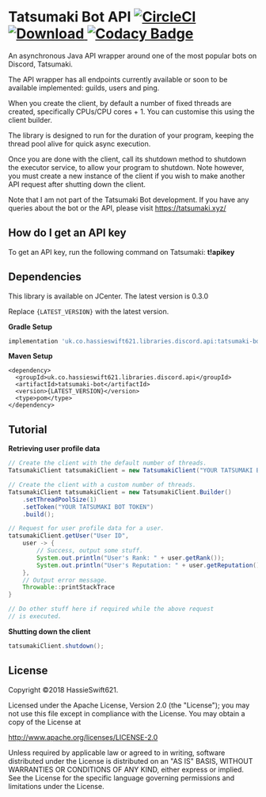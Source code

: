 Tatsumaki Bot API [![CircleCI](https://circleci.com/gh/hassieswift621/tatsumaki-bot-api.svg?style=svg)](https://circleci.com/gh/hassieswift621/tatsumaki-bot-api) [ ![Download](https://api.bintray.com/packages/hassieswift621/maven/tatsumaki-bot/images/download.svg) ](https://bintray.com/hassieswift621/maven/tatsumaki-bot/_latestVersion) [![Codacy Badge](https://api.codacy.com/project/badge/Grade/d965dfc58838444cb98eb199bc04e31a)](https://www.codacy.com/app/hassieswift621/tatsumaki-bot-api?utm_source=github.com&amp;utm_medium=referral&amp;utm_content=hassieswift621/tatsumaki-bot-api&amp;utm_campaign=Badge_Grade)
=================

An asynchronous Java API wrapper around one of the most popular bots on Discord, Tatsumaki.

The API wrapper has all endpoints currently available or soon to be available implemented: guilds, users and ping.

When you create the client, by default a number of fixed threads are created, specifically CPUs/CPU cores + 1.
You can customise this using the client builder.

The library is designed to run for the duration of your program, keeping the thread pool alive for quick async execution.

Once you are done with the client, call its shutdown method to shutdown the executor service, to allow your program to shutdown.
Note however, you must create a new instance of the client if you wish to make another API request after shutting down the client.

Note that I am not part of the Tatsumaki Bot development.
If you have any queries about the bot or the API, please visit https://tatsumaki.xyz/

How do I get an API key
-----------------------
To get an API key, run the following command on Tatsumaki: **t!apikey**

Dependencies
------------
This library is available on JCenter. The latest version is 0.3.0

Replace ``{LATEST_VERSION}`` with the latest version.

**Gradle Setup**
```gradle
implementation 'uk.co.hassieswift621.libraries.discord.api:tatsumaki-bot:{LATEST_VERSION}'
```

**Maven Setup**
```maven
<dependency>
  <groupId>uk.co.hassieswift621.libraries.discord.api</groupId>
  <artifactId>tatsumaki-bot</artifactId>
  <version>{LATEST_VERSION}</version>
  <type>pom</type>
</dependency>
```

Tutorial
--------
**Retrieving user profile data**
```java
// Create the client with the default number of threads.
TatsumakiClient tatsumakiClient = new TatsumakiClient("YOUR TATSUMAKI BOT TOKEN");

// Create the client with a custom number of threads.
TatsumakiClient tatsumakiClient = new TatsumakiClient.Builder()
    .setThreadPoolSize(1)
    .setToken("YOUR TATSUMAKI BOT TOKEN")
    .build();

// Request for user profile data for a user.
tatsumakiClient.getUser("User ID",
    user -> {
        // Success, output some stuff.
        System.out.println("User's Rank: " + user.getRank());
        System.out.println("User's Reputation: " + user.getReputation());
    },
    // Output error message.
    Throwable::printStackTrace
}

// Do other stuff here if required while the above request
// is executed.
```

**Shutting down the client**
```java
tatsumakiClient.shutdown();
```

License
-------
Copyright &copy;2018 HassieSwift621.

Licensed under the Apache License, Version 2.0 (the "License");
you may not use this file except in compliance with the License.
You may obtain a copy of the License at

http://www.apache.org/licenses/LICENSE-2.0

Unless required by applicable law or agreed to in writing, software
distributed under the License is distributed on an "AS IS" BASIS,
WITHOUT WARRANTIES OR CONDITIONS OF ANY KIND, either express or implied.
See the License for the specific language governing permissions and
limitations under the License.
